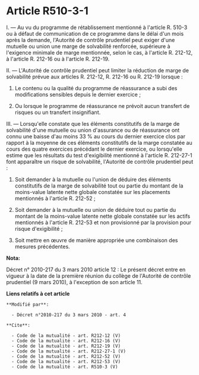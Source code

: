 # Article R510-3-1

I. ― Au vu du programme de rétablissement mentionné à l'article R. 510-3 ou à défaut de communication de ce programme dans le
délai d'un mois après la demande, l'Autorité de contrôle prudentiel peut exiger d'une mutuelle ou union une marge de
solvabilité renforcée, supérieure à l'exigence minimale de marge mentionnée, selon le cas, à l'article R. 212-12, à l'article
R. 212-16 ou à l'article R. 212-19. 

II. ― L'Autorité de contrôle prudentiel peut limiter la réduction de marge de solvabilité prévue aux articles R. 212-12, R.
212-16 ou R. 212-19 lorsque : 

1. Le contenu ou la qualité du programme de réassurance a subi des modifications sensibles depuis le dernier exercice ; 

2. Ou lorsque le programme de réassurance ne prévoit aucun transfert de risques ou un transfert insignifiant. 

III. ― Lorsqu'elle constate que les éléments constitutifs de la marge de solvabilité d'une mutuelle ou union d'assurance ou
de réassurance ont connu une baisse d'au moins 33 % au cours du dernier exercice clos par rapport à la moyenne de ces
éléments constitutifs de la marge constatée au cours des quatre exercices précédant le dernier exercice, ou lorsqu'elle
estime que les résultats du test d'exigibilité mentionné à l'article R. 212-27-1 font apparaître un risque de solvabilité,
l'Autorité de contrôle prudentiel peut : 

1. Soit demander à la mutuelle ou l'union de déduire des éléments constitutifs de la marge de solvabilité tout ou partie du
montant de la moins-value latente nette globale constatée sur les placements mentionnés à l'article R. 212-52 ; 

2. Soit demander à la mutuelle ou union de déduire tout ou partie du montant de la moins-value latente nette globale
constatée sur les actifs mentionnés à l'article R. 212-53 et non provisionné par la provision pour risque d'exigibilité ; 

3. Soit mettre en œuvre de manière appropriée une combinaison des mesures précédentes.

**Nota:**

Décret n° 2010-217 du 3 mars 2010 article 12 : Le présent décret entre en vigueur à la date de la première réunion du collège
de l'Autorité de contrôle prudentiel (9 mars 2010), à l'exception de son article 11.

**Liens relatifs à cet article**

	**Modifié par**:

	  - Décret n°2010-217 du 3 mars 2010 - art. 4

	**Cite**:

	  - Code de la mutualité - art. R212-12 (V)
	  - Code de la mutualité - art. R212-16 (V)
	  - Code de la mutualité - art. R212-19 (V)
	  - Code de la mutualité - art. R212-27-1 (V)
	  - Code de la mutualité - art. R212-52 (V)
	  - Code de la mutualité - art. R212-53 (V)
	  - Code de la mutualité - art. R510-3 (V)
